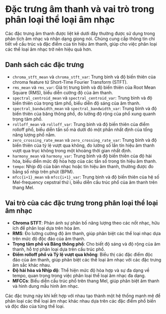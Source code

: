 # Đặc trưng âm thanh và vai trò trong phân loại thể loại âm nhạc

Các đặc trưng âm thanh được liệt kê dưới đây thường được sử dụng trong phân tích âm nhạc và nhận dạng giọng nói. Chúng cung cấp thông tin chi tiết về cấu trúc và đặc điểm của tín hiệu âm thanh, giúp cho việc phân loại các thể loại âm nhạc trở nên hiệu quả hơn.

## Danh sách các đặc trưng

- `chroma_stft_mean` và `chroma_stft_var`: Trung bình và độ biến thiên của chroma feature từ Short-Time Fourier Transform (STFT).
- `rms_mean` và `rms_var`: Giá trị trung bình và độ biến thiên của Root Mean Square (RMS), biểu diễn cường độ của âm thanh.
- `spectral_centroid_mean` và `spectral_centroid_var`: Trung bình và độ biến thiên của trọng tâm phổ, biểu diễn độ sáng của âm thanh.
- `spectral_bandwidth_mean` và `spectral_bandwidth_var`: Trung bình và độ biến thiên của băng thông phổ, đo lường độ rộng của phổ xung quanh trọng tâm phổ.
- `rolloff_mean` và `rolloff_var`: Trung bình và độ biến thiên của điểm rolloff phổ, biểu diễn tần số mà dưới đó một phần nhất định của tổng năng lượng phổ nằm.
- `zero_crossing_rate_mean` và `zero_crossing_rate_var`: Trung bình và độ biến thiên của tỷ lệ vượt qua không, đo lường số lần tín hiệu âm thanh vượt qua trục không trong một khoảng thời gian nhất định.
- `harmony_mean` và `harmony_var`: Trung bình và độ biến thiên của độ hài hòa, biểu diễn mức độ hòa hợp của các tần số trong tín hiệu âm thanh.
- `tempo`: Nhịp độ của bản nhạc hoặc tín hiệu âm thanh, thường được đo bằng số nhịp trên phút (BPM).
- `mfcc{i+1}_mean` và `mfcc{i+1}_var`: Trung bình và độ biến thiên của hệ số Mel-frequency cepstral thứ i, biểu diễn cấu trúc phổ của âm thanh trên thang Mel.

## Vai trò của các đặc trưng trong phân loại thể loại âm nhạc

- **Chroma STFT**: Phản ánh sự phân bố năng lượng theo các nốt nhạc, hữu ích để phân loại dựa trên hòa âm.
- **RMS**: Đo lường cường độ âm thanh, giúp phân biệt các thể loại nhạc dựa trên mức độ độc đáo của âm thanh.
- **Trọng tâm phổ và Băng thông phổ**: Cho biết độ sáng và độ rộng của âm thanh, hỗ trợ phân loại dựa trên cấu trúc phổ.
- **Điểm rolloff phổ và Tỷ lệ vượt qua không**: Biểu thị các đặc điểm độc đáo của âm thanh, giúp phân biệt các thể loại âm nhạc với các đặc trưng âm sắc khác nhau.
- **Độ hài hòa và Nhịp độ**: Thể hiện mức độ hòa hợp và sự đa dạng về tempo, quan trọng trong việc phân loại thể loại âm nhạc đa dạng.
- **MFCCs**: Biểu diễn cấu trúc phổ trên thang Mel, giúp phân biệt âm thanh và hình dung mẫu hình âm nhạc.

Các đặc trưng này khi kết hợp với nhau tạo thành một hệ thống mạnh mẽ để phân loại các thể loại âm nhạc khác nhau dựa trên các đặc điểm phổ biến và độc đáo của từng thể loại.





